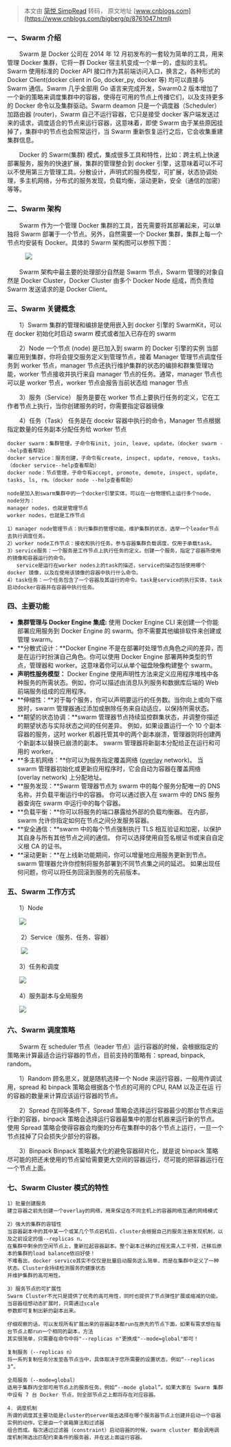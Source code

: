 > 本文由 [简悦 SimpRead](http://ksria.com/simpread/) 转码， 原文地址 [www.cnblogs.com](https://www.cnblogs.com/bigberg/p/8761047.html)

### 一、Swarm 介绍

　　Swarm 是 Docker 公司在 2014 年 12 月初发布的一套较为简单的工具，用来管理 Docker 集群，它将一群 Docker 宿主机变成一个单一的，虚拟的主机。Swarm 使用标准的 Docker API 接口作为其前端访问入口，换言之，各种形式的 Docker Client(docker client in Go, docker_py, docker 等) 均可以直接与 Swarm 通信。Swarm 几乎全部用 Go 语言来完成开发，Swarm0.2 版本增加了一个新的策略来调度集群中的容器，使得在可用的节点上传播它们，以及支持更多的 Docker 命令以及集群驱动。Swarm deamon 只是一个调度器（Scheduler）加路由器 (router)，Swarm 自己不运行容器，它只是接受 docker 客户端发送过来的请求，调度适合的节点来运行容器，这意味着，即使 Swarm 由于某些原因挂掉了，集群中的节点也会照常运行，当 Swarm 重新恢复运行之后，它会收集重建集群信息。

　　Docker 的 Swarm(集群) 模式，集成很多工具和特性，比如：跨主机上快速部署服务，服务的快速扩展，集群的管理整合到 docker 引擎，这意味着可以不可以不使用第三方管理工具。分散设计，声明式的服务模型，可扩展，状态协调处理，多主机网络，分布式的服务发现，负载均衡，滚动更新，安全（通信的加密）等等。

### 二、Swarm 架构

　　Swarm 作为一个管理 Docker 集群的工具，首先需要将其部署起来，可以单独将 Swarm 部署于一个节点。另外，自然需要一个 Docker 集群，集群上每一个节点均安装有 Docker。具体的 Swarm 架构图可以参照下图：

　　　![](https://images2018.cnblogs.com/blog/821560/201804/821560-20180409163634016-626148217.png)

　　Swarm 架构中最主要的处理部分自然是 Swarm 节点，Swarm 管理的对象自然是 Docker Cluster，Docker Cluster 由多个 Docker Node 组成，而负责给 Swarm 发送请求的是 Docker Client。

### 三、Swarm 关键概念　　

　　1）Swarm 集群的管理和编排是使用嵌入到 docker 引擎的 SwarmKit，可以在 docker 初始化时启动 swarm 模式或者加入已存在的 swarm

　　2）Node 一个节点 (node) 是已加入到 swarm 的 Docker 引擎的实例 当部署应用到集群，你将会提交服务定义到管理节点，接着 Manager 管理节点调度任务到 worker 节点，manager 节点还执行维护集群的状态的编排和群集管理功能，worker 节点接收并执行来自 manager 节点的任务。通常，manager 节点也可以是 worker 节点，worker 节点会报告当前状态给 manager 节点

　　3）服务（Service） 服务是要在 worker 节点上要执行任务的定义，它在工作者节点上执行，当你创建服务的时，你需要指定容器镜像

　　4）任务（Task） 任务是在 docekr 容器中执行的命令，Manager 节点根据指定数量的任务副本分配任务给 worker 节点

```
docker swarm：集群管理，子命令有init, join, leave, update。（docker swarm --help查看帮助）
docker service：服务创建，子命令有create, inspect, update, remove, tasks。（docker service--help查看帮助）
docker node：节点管理，子命令有accept, promote, demote, inspect, update, tasks, ls, rm。（docker node --help查看帮助）
  
node是加入到swarm集群中的一个docker引擎实体，可以在一台物理机上运行多个node，node分为：
manager nodes，也就是管理节点
worker nodes，也就是工作节点
  
1）manager node管理节点：执行集群的管理功能，维护集群的状态，选举一个leader节点去执行调度任务。
2）worker node工作节点：接收和执行任务。参与容器集群负载调度，仅用于承载task。
3）service服务：一个服务是工作节点上执行任务的定义。创建一个服务，指定了容器所使用的镜像和容器运行的命令。
   service是运行在worker nodes上的task的描述，service的描述包括使用哪个docker 镜像，以及在使用该镜像的容器中执行什么命令。
4）task任务：一个任务包含了一个容器及其运行的命令。task是service的执行实体，task启动docker容器并在容器中执行任务。　

```

### 四、主要功能　

*   **集群管理与 Docker Engine 集成:** 使用 Docker Engine CLI 来创建一个你能部署应用服务到 Docker Engine 的 swarm。你不需要其他编排软件来创建或管理 swarm。
*   **分散式设计：**Docker Engine 不是在部署时处理节点角色之间的差异，而是在运行时扮演自己角色。你可以使用 Docker Engine 部署两种类型的节点，管理器和 worker。这意味着你可以从单个磁盘映像构建整个 swarm。
*   **声明性服务模型：** Docker Engine 使用声明性方法来定义应用程序堆栈中各种服务的所需状态。例如，你可以描述由消息队列服务和数据库后端的 Web 前端服务组成的应用程序。
*   **伸缩性：**对于每个服务，你可以声明要运行的任务数。当你向上或向下缩放时，swarm 管理器通过添加或删除任务来自动适应，以保持所需状态。
*   **期望的状态协调：**swarm 管理器节点持续监控群集状态，并调整你描述的期望状态与实际状态之间的任何差异。 例如，如果设置运行一个 10 个副本容器的服务，这时 worker 机器托管其中的两个副本崩溃，管理器则将创建两个新副本以替换已崩溃的副本。 swarm 管理器将新副本分配给正在运行和可用的 worker。
*   **多主机网络：**你可以为服务指定覆盖网络 ([overlay](https://www.centos.bz/tag/overlay/) network)。 当 swarm 管理器初始化或更新应用程序时，它会自动为容器在覆盖网络 (overlay network) 上分配地址。
*   **服务发现：**Swarm 管理器节点为 swarm 中的每个服务分配唯一的 DNS 名称，并负载平衡运行中的容器。 你可以通过嵌入在 swarm 中的 DNS 服务器查询在 swarm 中运行中的每个容器。
*   **负载平衡：**你可以将服务的端口暴露给外部的负载均衡器。 在内部，swarm 允许你指定如何在节点之间分发服务容器。
*   **安全通信：**swarm 中的每个节点强制执行 TLS 相互验证和加密，以保护其自身与所有其他节点之间的通信。 你可以选择使用自签名根证书或来自自定义根 CA 的证书。
*   **滚动更新：**在上线新功能期间，你可以增量地应用服务更新到节点。 swarm 管理器允许你控制将服务部署到不同节点集之间的延迟。 如果出现任何问题，你可以将任务回滚到服务的先前版本。

### 五、Swarm 工作方式

　　1）Node

　　![](https://images2018.cnblogs.com/blog/821560/201804/821560-20180409164150891-1148217638.png)

 　　2）Service（服务、任务、容器）

 　　![](https://images2018.cnblogs.com/blog/821560/201804/821560-20180409164251732-1692641033.png)

　　3）任务和调度

　　![](https://images2018.cnblogs.com/blog/821560/201804/821560-20180409164329275-1462999764.png)

　　4）服务副本与全局服务

　　![](https://images2018.cnblogs.com/blog/821560/201804/821560-20180409164436035-2062044686.png)

### 六、Swarm 调度策略

　　Swarm 在 scheduler 节点（leader 节点）运行容器的时候，会根据指定的策略来计算最适合运行容器的节点，目前支持的策略有：spread, binpack, random。

　　1）Random 顾名思义，就是随机选择一个 Node 来运行容器，一般用作调试用，spread 和 binpack 策略会根据各个节点的可用的 CPU, RAM 以及正在运 行的容器的数量来计算应该运行容器的节点。

　　2）Spread 在同等条件下，Spread 策略会选择运行容器最少的那台节点来运行新的容器，binpack 策略会选择运行容器最集中的那台机器来运行新的节点。 使用 Spread 策略会使得容器会均衡的分布在集群中的各个节点上运行，一旦一个节点挂掉了只会损失少部分的容器。

　　3）Binpack Binpack 策略最大化的避免容器碎片化，就是说 binpack 策略尽可能的把还未使用的节点留给需要更大空间的容器运行，尽可能的把容器运行在 一个节点上面。

### 七、Swarm Cluster 模式的特性　　

```
1）批量创建服务
建立容器之前先创建一个overlay的网络，用来保证在不同主机上的容器网络互通的网络模式
  
2）强大的集群的容错性
当容器副本中的其中某一个或某几个节点宕机后，cluster会根据自己的服务注册发现机制，以及之前设定的值--replicas n，
在集群中剩余的空闲节点上，重新拉起容器副本。整个副本迁移的过程无需人工干预，迁移后原本的集群的load balance依旧好使！
不难看出，docker service其实不仅仅是批量启动服务这么简单，而是在集群中定义了一种状态。Cluster会持续检测服务的健康状态
并维护集群的高可用性。
  
3）服务节点的可扩展性
Swarm Cluster不光只是提供了优秀的高可用性，同时也提供了节点弹性扩展或缩减的功能。当容器组想动态扩展时，只需通过scale
参数即可复制出新的副本出来。
  
仔细观察的话，可以发现所有扩展出来的容器副本都run在原先的节点下面，如果有需求想在每台节点上都run一个相同的副本，方法
其实很简单，只需要在命令中将"--replicas n"更换成"--mode=global"即可！
 
复制服务（--replicas n）
将一系列复制任务分发至各节点当中，具体取决于您所需要的设置状态，例如“--replicas 3”。
 
全局服务（--mode=global）
适用于集群内全部可用节点上的服务任务，例如“--mode global”。如果大家在 Swarm 集群中设有 7 台 Docker 节点，则全部节点之上都将存在对应容器。
  
4. 调度机制
所谓的调度其主要功能是cluster的server端去选择在哪个服务器节点上创建并启动一个容器实例的动作。它是由一个装箱算法和过滤器
组合而成。每次通过过滤器（constraint）启动容器的时候，swarm cluster 都会调用调度机制筛选出匹配约束条件的服务器，并在这上面运行容器。

```